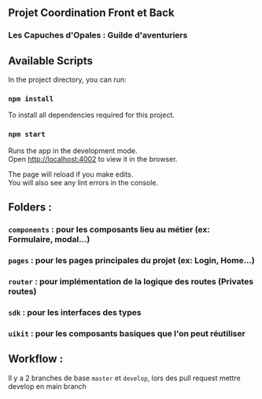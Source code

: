 ## Projet Coordination Front et Back

### Les Capuches d'Opales : Guilde d'aventuriers 

## Available Scripts

In the project directory, you can run:
### `npm install`

To install all dependencies required for this project.

### `npm start`

Runs the app in the development mode.\
Open [http://localhost:4002](http://localhost:4002) to view it in the browser.

The page will reload if you make edits.\
You will also see any lint errors in the console.

## Folders :

### `components` : pour les composants lieu au métier (ex: Formulaire, modal...)
### `pages` : pour les pages principales du projet (ex: Login, Home...) 
### `router` : pour implémentation de la logique des routes (Privates routes)
### `sdk` : pour les interfaces des types
### `uikit` : pour les composants basiques que l'on peut réutiliser 


## Workflow :

Il y a 2 branches de base `master` et `develop`, lors des pull request mettre develop en main branch 
